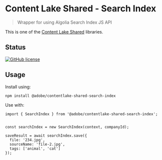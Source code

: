 # Content Lake Shared - Search Index

> Wrapper for using Algolia Search Index JS API

This is one of the [Content Lake Shared](https://github.com/adobe/contentlake-shared) libraries.

## Status

[![GitHub license](https://img.shields.io/github/license/adobe/contentlake-shared.svg)](https://github.com/adobe/contentlake-shared/blob/main/LICENSE.txt)

## Usage

Install using:

```
npm install @adobe/contentlake-shared-search-index
```

Use with:

```
import { SearchIndex } from '@adobe/contentlake-shared-search-index';


const searchIndex = new SearchIndex(context, companyId);

saveResult = await searchIndex.save({
  file: '234.jpg',
  sourceName: 'file-2.jpg',
  tags: ['animal', 'cat']
});
```